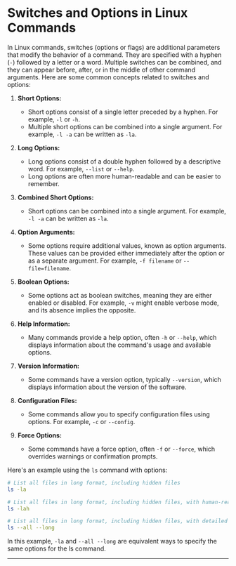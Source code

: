 # Switches and Options in Linux Commands

In Linux commands, switches (options or flags) are additional parameters that modify the behavior of a command. They are specified with a hyphen (`-`) followed by a letter or a word. Multiple switches can be combined, and they can appear before, after, or in the middle of other command arguments. Here are some common concepts related to switches and options:

1. **Short Options:**
   - Short options consist of a single letter preceded by a hyphen. For example, `-l` or `-h`.
   - Multiple short options can be combined into a single argument. For example, `-l -a` can be written as `-la`.

2. **Long Options:**
   - Long options consist of a double hyphen followed by a descriptive word. For example, `--list` or `--help`.
   - Long options are often more human-readable and can be easier to remember.

3. **Combined Short Options:**
   - Short options can be combined into a single argument. For example, `-l -a` can be written as `-la`.

4. **Option Arguments:**
   - Some options require additional values, known as option arguments. These values can be provided either immediately after the option or as a separate argument. For example, `-f filename` or `--file=filename`.

5. **Boolean Options:**
   - Some options act as boolean switches, meaning they are either enabled or disabled. For example, `-v` might enable verbose mode, and its absence implies the opposite.

6. **Help Information:**
   - Many commands provide a help option, often `-h` or `--help`, which displays information about the command's usage and available options.

7. **Version Information:**
   - Some commands have a version option, typically `--version`, which displays information about the version of the software.

8. **Configuration Files:**
   - Some commands allow you to specify configuration files using options. For example, `-c` or `--config`.

9. **Force Options:**
   - Some commands have a force option, often `-f` or `--force`, which overrides warnings or confirmation prompts.

Here's an example using the `ls` command with options:

```bash
# List all files in long format, including hidden files
ls -la

# List all files in long format, including hidden files, with human-readable file sizes
ls -lah

# List all files in long format, including hidden files, with detailed file information
ls --all --long
```

In this example, `-la` and `--all --long` are equivalent ways to specify the same options for the ls command.

----
